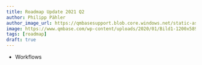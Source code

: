 ```yaml
---
title: Roadmap Update 2021 Q2
author: Philipp Pähler
author_image_url: https://qmbasesupport.blob.core.windows.net/static-assets/img/persons/paehler_round.png
image: https://www.qmbase.com/wp-content/uploads/2020/01/Bild1-1200x589.jpg
tags: [roadmap]
draft: true
---
```


- Workflows
